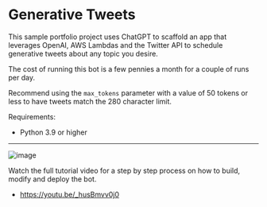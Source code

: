 # Generative Tweets
This sample portfolio project uses ChatGPT to scaffold an app that leverages OpenAI, AWS Lambdas and the Twitter API to schedule generative tweets about any topic you desire. 

The cost of running this bot is a few pennies a month for a couple of runs per day.

Recommend using the `max_tokens` parameter with a value of 50 tokens or less to have tweets match the 280 character limit.

Requirements:
- Python 3.9 or higher

---

![image](https://user-images.githubusercontent.com/12145726/219856041-f20d1c73-e332-4bb7-a6c5-b8da411de3fe.png)

Watch the full tutorial video for a step by step process on how to build, modify and deploy the bot.
- https://youtu.be/_husBmvv0j0
